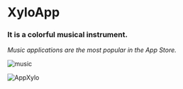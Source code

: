 # XyloApp


<b><h3> It is a colorful musical instrument.</b></h3>
<i>Music applications are the most popular in the App Store.</i>

![music](https://user-images.githubusercontent.com/21979174/99107634-ea521e00-25c4-11eb-823b-ca1d7e5f4fef.png)

![AppXylo](https://user-images.githubusercontent.com/21979174/99108173-b9261d80-25c5-11eb-8344-2f7b65042eba.gif)
